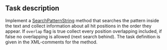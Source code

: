 ## Task description

Implement a [SearchPatternString](SearchByPatternInText/Searcher.cs#L18) method that searches the pattern inside the text and  collect information about all hit positions in the order they appear. If `overlap` flag is true collect every position overlapping included, if false no overlapping is allowed (next search behind). The task definition is given in the XML-comments for the method.